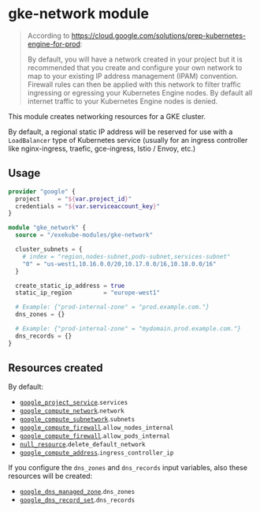 # gke-network module

> According to https://cloud.google.com/solutions/prep-kubernetes-engine-for-prod:
>
> By default, you will have a network created in your project but it is recommended that you create and configure your own network to map to your existing IP address management (IPAM) convention. Firewall rules can then be applied with this network to filter traffic ingressing or egressing your Kubernetes Engine nodes. By default all internet traffic to your Kubernetes Engine nodes is denied.

This module creates networking resources for a GKE cluster.

By default, a regional static IP address will be reserved for use with a `LoadBalancer` type of Kubernetes service (usually for an ingress controller like nginx-ingress, traefic, gce-ingress, Istio / Envoy, etc.)

## Usage

```tf
provider "google" {
  project     = "${var.project_id}"
  credentials = "${var.serviceaccount_key}"
}

module "gke_network" {
  source = "/exekube-modules/gke-network"

  cluster_subnets = {
    # index = "region,nodes-subnet,pods-subnet,services-subnet"
    "0" = "us-west1,10.16.0.0/20,10.17.0.0/16,10.18.0.0/16"
  }

  create_static_ip_address = true
  static_ip_region         = "europe-west1"

  # Example: {"prod-internal-zone" = "prod.example.com."}
  dns_zones = {}

  # Example: {"prod-internal-zone" = "mydomain.prod.example.com."}
  dns_records = {}
}
```

## Resources created

By default:

- [`google_project_service`](https://www.terraform.io/docs/providers/google/r/google_project_service.html).`services`
- [`google_compute_network`](https://www.terraform.io/docs/providers/google/r/compute_network.html).`network`
- [`google_compute_subnetwork`](https://www.terraform.io/docs/providers/google/r/compute_subnetwork.html).`subnets`
- [`google_compute_firewall`](https://www.terraform.io/docs/providers/google/r/compute_firewall.html).`allow_nodes_internal`
- [`google_compute_firewall`](https://www.terraform.io/docs/providers/google/r/compute_firewall.html).`allow_pods_internal`
- [`null_resource`](https://www.terraform.io/docs/provisioners/null_resource.html).`delete_default_network`
- [`google_compute_address`](https://www.terraform.io/docs/providers/google/r/compute_address.html).`ingress_controller_ip`

If you configure the `dns_zones` and `dns_records` input variables, also these resources will be created:

- [`google_dns_managed_zone`](https://www.terraform.io/docs/providers/google/r/dns_managed_zone.html).`dns_zones`
- [`google_dns_record_set`](https://www.terraform.io/docs/providers/google/r/dns_record_set.html).`dns_records`
